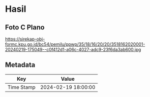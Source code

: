 # Hasil

## Foto C Plano

https://sirekap-obj-formc.kpu.go.id/bc54/pemilu/ppwp/35/18/16/20/20/3518162020001-20240219-175049--c0f412d1-a06c-4027-adc9-23f6da3ab600.jpg


## Metadata

| Key        | Value               |
| ---------- | ------------------- |
| Time Stamp | 2024-02-19 18:00:00 |



